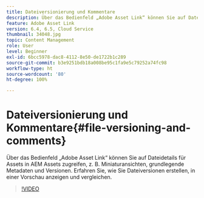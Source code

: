```yaml
---
title: Dateiversionierung und Kommentare
description: Über das Bedienfeld „Adobe Asset Link“ können Sie auf Dateidetails für Assets in AEM Assets zugreifen, z. B. Miniaturansichten, grundlegende Metadaten und Versionen. Erfahren Sie, wie Sie Dateiversionen erstellen, in einer Vorschau anzeigen und vergleichen.
feature: Adobe Asset Link
version: 6.4, 6.5, Cloud Service
thumbnail: 34048.jpg
topic: Content Management
role: User
level: Beginner
exl-id: 6bcc5978-dac8-4112-8e50-de1722b1c289
source-git-commit: b3e9251bdb18a008be95c1fa9e5c79252a74fc98
workflow-type: ht
source-wordcount: '80'
ht-degree: 100%

---
```


# Dateiversionierung und Kommentare{#file-versioning-and-comments}

Über das Bedienfeld „Adobe Asset Link“ können Sie auf Dateidetails für Assets in AEM Assets zugreifen, z. B. Miniaturansichten, grundlegende Metadaten und Versionen. Erfahren Sie, wie Sie Dateiversionen erstellen, in einer Vorschau anzeigen und vergleichen.

>[!VIDEO](https://video.tv.adobe.com/v/34048?quality=12&learn=on)
